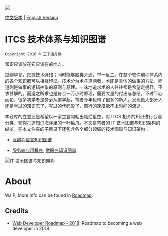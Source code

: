![](https://parg.co/Uhb)

[中文版本](README.md) | [English Version](./README-en.md)

# ITCS 技术体系与知识图谱

`Copyright 2016 © 王下邀月熊`

知识应该放在它应该在的地方。

提纲挈领，把握技术脉络；同时能够触类旁通，举一反三。在整个软件编程体系内的各个知识都可以相互印证。技术分为术与道两者，术即是具体的做事的方法，而道则是做事的逻辑抽象的原则与原理。一味地追求术的人往往都是希望走捷径，不求甚解的。而道之所求也是符合一万小时原理，需要大量的付出与总结。不过平心而论，很多初学者是务必从道学起，笔者今年也带了很多的新人，发现绝大部分人还是学过的知识忘了，写过的代码没了，前行的速度抵不上时间的流逝。

本仓库的立意还是希望以一家之言勾勒出灿烂星空，对 ITCS 相关的知识进行合理分类，辅你打造知识海洋里的一叶扁舟。本文是笔者的 IT 技术图谱与知识架构的纵览，在本文件夹的子目录下还包含各个细分领域的技术图谱与知识架构：

* [泛编程语言知识图谱](./ServerSideApplication/ServerSideApplication-MindMap.md)

* [服务端应用程序](./ServerSideApplication/ServerSideApplication-MindMap.md), [微服务知识图谱](./ServerSideApplication/ServerSideApplication-MindMap.md#微服务)

![IT 技术图谱与知识架构](https://parg.co/UZ1)

# About

W.I.P, More Info can be found in [Roadmap](./Roadmap.md).

## Credits

* [Web Developer Roadmap - 2018](https://github.com/kamranahmedse/developer-roadmap): Roadmap to becoming a web developer in 2018
